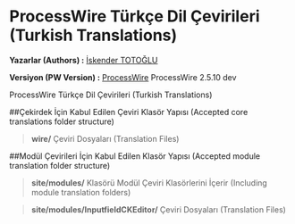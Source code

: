 ProcessWire Türkçe Dil Çevirileri (Turkish Translations)
==============

**Yazarlar (Authors) :** [İskender TOTOĞLU](http://altivebir.com.tr "ALTI ve BIR IT.")

**Versiyon (PW Version) :** [ProcessWire](http://processwire.com/ "ProcessWire") ProcessWire 2.5.10 dev

ProcessWire Türkçe Dil Çevirileri (Turkish Translations)

##Çekirdek İçin Kabul Edilen Çeviri Klasör Yapısı (Accepted core translations folder structure)

>**wire/** Çeviri Dosyaları (Translation Files)

##Modül Çevirileri İçin Kabul Edilen Klasör Yapısı (Accepted module translation folder structure)
>**site/modules/** Klasörü Modül Çeviri Klasörlerini İçerir (Including module translation folders)

>**site/modules/InputfieldCKEditor/** Çeviri Dosyaları (Translation Files)
